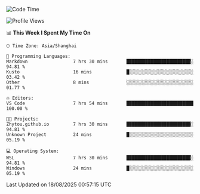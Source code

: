 <!--START_SECTION:waka-->
![Code Time](http://img.shields.io/badge/Code%20Time-3%2C077%20hrs-blue)

![Profile Views](http://img.shields.io/badge/Profile%20Views-0-blue)

📊 **This Week I Spent My Time On** 

```text
🕑︎ Time Zone: Asia/Shanghai

💬 Programming Languages: 
Markdown                 7 hrs 30 mins       ████████████████████████░   94.81 % 
Kusto                    16 mins             █░░░░░░░░░░░░░░░░░░░░░░░░   03.42 % 
Other                    8 mins              ░░░░░░░░░░░░░░░░░░░░░░░░░   01.77 % 

🔥 Editors: 
VS Code                  7 hrs 54 mins       █████████████████████████   100.00 % 

🐱‍💻 Projects: 
Zhytou.github.io         7 hrs 30 mins       ████████████████████████░   94.81 % 
Unknown Project          24 mins             █░░░░░░░░░░░░░░░░░░░░░░░░   05.19 % 

💻 Operating System: 
WSL                      7 hrs 30 mins       ████████████████████████░   94.81 % 
Windows                  24 mins             █░░░░░░░░░░░░░░░░░░░░░░░░   05.19 % 
```


 Last Updated on 18/08/2025 00:57:15 UTC
<!--END_SECTION:waka-->